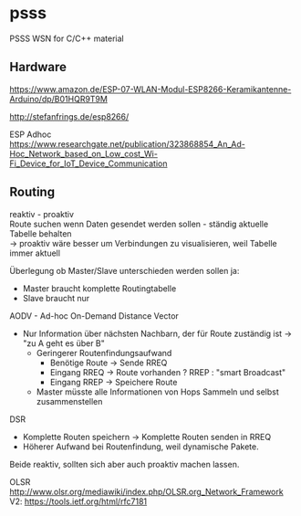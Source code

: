 # psss
PSSS WSN for C/C++ material

## Hardware

https://www.amazon.de/ESP-07-WLAN-Modul-ESP8266-Keramikantenne-Arduino/dp/B01HQR9T9M

http://stefanfrings.de/esp8266/

ESP Adhoc   
https://www.researchgate.net/publication/323868854_An_Ad-Hoc_Network_based_on_Low_cost_Wi-Fi_Device_for_IoT_Device_Communication

## Routing
reaktiv - proaktiv  
Route suchen wenn Daten gesendet werden sollen - ständig aktuelle Tabelle behalten  
-> proaktiv wäre besser um Verbindungen zu visualisieren, weil Tabelle immer aktuell

Überlegung ob Master/Slave unterschieden werden sollen
ja:
* Master braucht komplette Routingtabelle
* Slave braucht nur 

AODV - Ad-hoc On-Demand Distance Vector  
* Nur Information über nächsten Nachbarn, der für Route zuständig ist -> "zu A geht es über B"
	* Geringerer Routenfindungsaufwand
		* Benötige Route -> Sende RREQ
		* Eingang RREQ -> Route vorhanden ? RREP : "smart Broadcast"
		* Eingang RREP -> Speichere Route
	* Master müsste alle Informationen von Hops Sammeln und selbst zusammenstellen
	

DSR 
* Komplette Routen speichern -> Komplette Routen senden in RREQ
* Höherer Aufwand bei Routenfindung, weil dynamische Pakete.

Beide reaktiv, sollten sich aber auch proaktiv machen lassen. 

OLSR
http://www.olsr.org/mediawiki/index.php/OLSR.org_Network_Framework   
V2: https://tools.ietf.org/html/rfc7181